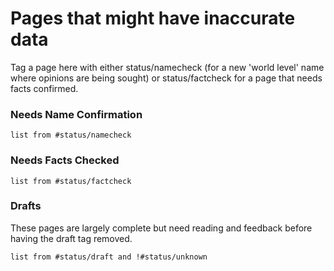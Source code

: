 # Pages that might have inaccurate data

Tag a page here with either status/namecheck (for a new 'world level' name where opinions are being sought) or status/factcheck for a page that needs facts confirmed.

### Needs Name Confirmation
```dataview
list from #status/namecheck 
```

### Needs Facts Checked
```dataview
list from #status/factcheck 
```

### Drafts
These pages are largely complete but need reading and feedback before having the draft tag removed. 
```dataview
list from #status/draft and !#status/unknown
```